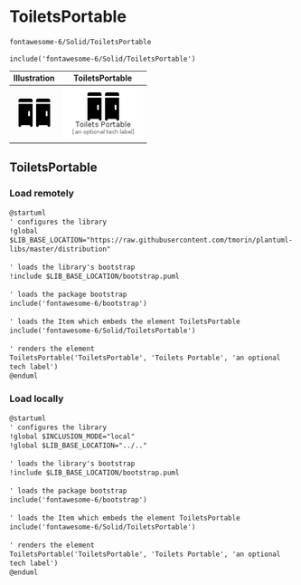 # ToiletsPortable


```text
fontawesome-6/Solid/ToiletsPortable
```

```text
include('fontawesome-6/Solid/ToiletsPortable')
```



| Illustration | ToiletsPortable |
| :---: | :---: |
| ![illustration for Illustration](../../fontawesome-6/Solid/ToiletsPortable.png) | ![illustration for ToiletsPortable](../../fontawesome-6/Solid/ToiletsPortable.Local.png) |




## ToiletsPortable

### Load remotely
```plantuml
@startuml
' configures the library
!global $LIB_BASE_LOCATION="https://raw.githubusercontent.com/tmorin/plantuml-libs/master/distribution"

' loads the library's bootstrap
!include $LIB_BASE_LOCATION/bootstrap.puml

' loads the package bootstrap
include('fontawesome-6/bootstrap')

' loads the Item which embeds the element ToiletsPortable
include('fontawesome-6/Solid/ToiletsPortable')

' renders the element
ToiletsPortable('ToiletsPortable', 'Toilets Portable', 'an optional tech label')
@enduml
```

### Load locally
```plantuml
@startuml
' configures the library
!global $INCLUSION_MODE="local"
!global $LIB_BASE_LOCATION="../.."

' loads the library's bootstrap
!include $LIB_BASE_LOCATION/bootstrap.puml

' loads the package bootstrap
include('fontawesome-6/bootstrap')

' loads the Item which embeds the element ToiletsPortable
include('fontawesome-6/Solid/ToiletsPortable')

' renders the element
ToiletsPortable('ToiletsPortable', 'Toilets Portable', 'an optional tech label')
@enduml
```

